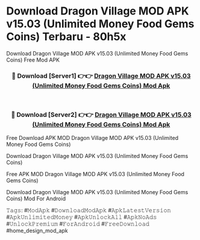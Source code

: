 # Download Dragon Village MOD APK v15.03 (Unlimited Money Food Gems Coins) Terbaru - 80h5x
Download Dragon Village MOD APK v15.03 (Unlimited Money Food Gems Coins) Free Mod APK

<div align="center">
<h3>🔴 Download [Server1] 👉👉 <a href="https://apk-comot.site?title=Dragon_Village_MOD_APK_v15.03_(Unlimited_Money_Food_Gems_Coins)">Dragon Village MOD APK v15.03 (Unlimited Money Food Gems Coins) Mod Apk</a></h3><br>

<h3>🔴 Download [Server2] 👉👉 <a href="https://apk-comot.site?title=Dragon_Village_MOD_APK_v15.03_(Unlimited_Money_Food_Gems_Coins)">Dragon Village MOD APK v15.03 (Unlimited Money Food Gems Coins) Mod Apk</a></h3>
</div>


Free Download APK MOD Dragon Village MOD APK v15.03 (Unlimited Money Food Gems Coins)

Download Dragon Village MOD APK v15.03 (Unlimited Money Food Gems Coins) 

Free APK MOD Dragon Village MOD APK v15.03 (Unlimited Money Food Gems Coins) 

Download Dragon Village MOD APK v15.03 (Unlimited Money Food Gems Coins) Mod For Android

𝚃𝚊𝚐𝚜: #𝙼𝚘𝚍𝙰𝚙𝚔 #𝙳𝚘𝚠𝚗𝚕𝚘𝚊𝚍𝙼𝚘𝚍𝙰𝚙𝚔 #𝙰𝚙𝚔𝙻𝚊𝚝𝚎𝚜𝚝𝚅𝚎𝚛𝚜𝚒𝚘𝚗 #𝙰𝚙𝚔𝚄𝚗𝚕𝚒𝚖𝚒𝚝𝚎𝚍𝙼𝚘𝚗𝚎𝚢 #𝙰𝚙𝚔𝚄𝚗𝚕𝚘𝚌𝚔𝙰𝚕𝚕 #𝙰𝚙𝚔𝙽𝚘𝙰𝚍𝚜 #𝚄𝚗𝚕𝚘𝚌𝚔𝙿𝚛𝚎𝚖𝚒𝚞𝚖 #𝙵𝚘𝚛𝙰𝚗𝚍𝚛𝚘𝚒𝚍 #𝙵𝚛𝚎𝚎𝙳𝚘𝚠𝚗𝚕𝚘𝚊𝚍 #home_design_mod_apk